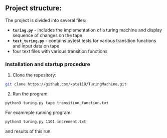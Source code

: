 ## Project structure: 
The project is divided into several files:
- **`turing.py`** - includes the implementation of a turing machine and display sequence of changes on the tape
- **`test_turing.py`** - contains pytest tests for various transition functions and input data on tape
- four text files with various transition functions 
### Installation and startup procedure
1. Clone the repository:
```bash
git clone https://github.com/kpta119/TuringMachine.git
```
2. Run the program:
```bash
python3 turing.py tape transition_function.txt
```
For exammple running program:
```bash
python3 turing.py 1101 increment.txt
```
and results of this run
